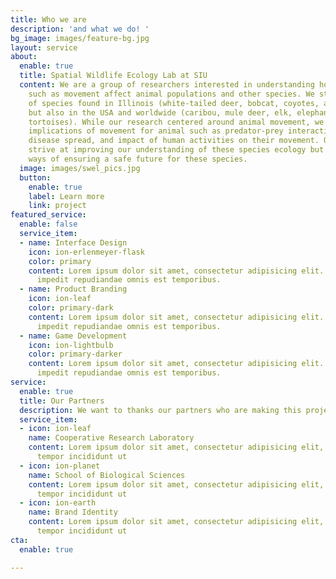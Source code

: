 ```yaml
---
title: Who we are
description: 'and what we do! '
bg_image: images/feature-bg.jpg
layout: service
about:
  enable: true
  title: Spatial Wildlife Ecology Lab at SIU
  content: We are a group of researchers interested in understanding how behaviors
    such as movement affect animal populations and other species. We study a variety
    of species found in Illinois (white-tailed deer, bobcat, coyotes, and beavers)
    but also in the USA and worldwide (caribou, mule deer, elk, elephant, and giant
    tortoises). While our research centered around animal movement, we focus on various
    implications of movement for animal such as predator-prey interactions, migration,
    disease spread, and impact of human activities on their movement. Our research
    strive at improving our understanding of these species ecology but also finding
    ways of ensuring a safe future for these species.
  image: images/swel_pics.jpg
  button:
    enable: true
    label: Learn more
    link: project
featured_service:
  enable: false
  service_item:
  - name: Interface Design
    icon: ion-erlenmeyer-flask
    color: primary
    content: Lorem ipsum dolor sit amet, consectetur adipisicing elit. Saepe enim
      impedit repudiandae omnis est temporibus.
  - name: Product Branding
    icon: ion-leaf
    color: primary-dark
    content: Lorem ipsum dolor sit amet, consectetur adipisicing elit. Saepe enim
      impedit repudiandae omnis est temporibus.
  - name: Game Development
    icon: ion-lightbulb
    color: primary-darker
    content: Lorem ipsum dolor sit amet, consectetur adipisicing elit. Saepe enim
      impedit repudiandae omnis est temporibus.
service:
  enable: true
  title: Our Partners
  description: We want to thanks our partners who are making this project feasible
  service_item:
  - icon: ion-leaf
    name: Cooperative Research Laboratory
    content: Lorem ipsum dolor sit amet, consectetur adipisicing elit, sed do eiusmod
      tempor incididunt ut
  - icon: ion-planet
    name: School of Biological Sciences
    content: Lorem ipsum dolor sit amet, consectetur adipisicing elit, sed do eiusmod
      tempor incididunt ut
  - icon: ion-earth
    name: Brand Identity
    content: Lorem ipsum dolor sit amet, consectetur adipisicing elit, sed do eiusmod
      tempor incididunt ut
cta:
  enable: true

---
```

